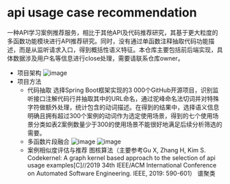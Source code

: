 # api usage case recommendation

一种API学习案例推荐服务，相比于其他API及代码推荐研究，其基于更大粒度的多函数功能模块进行API推荐研究。同时，没有通过单函数注释抽取代码功能描述，而是从监听请求入口，得到概括性语义特征。本仓库主要包括前后端实现，具体数据涉及用户名等信息进行close处理，需要请联系仓库owner。
- 项目架构
![image](https://user-images.githubusercontent.com/46640542/200562061-bed1f652-6044-44cf-bdb5-8fb09651b8bf.png)
- 项目方法
  - 代码抽取
  选择Spring Boot框架实现的3 000个GitHub开源项目，识别监听接口注解代码行并抽取其中的URL命名，通过驼峰命名法切词并对特殊字符做额外处理，统计包含的动词描述。在得到的结果中，选择语义信息明确且拥有超过300个案例的动词作为选定使用场景，得到的七个使用场景分类如表2案例数量少于300的使用场景不能很好地满足后续分析筛选的需要。
  - 多函数片段融合
   ![image](https://user-images.githubusercontent.com/46640542/200562496-bf322cf8-dfd7-463e-b67d-3138d0449897.png)
   ![image](https://user-images.githubusercontent.com/46640542/200562523-2993f081-8bca-4ebc-882a-c4b68e8a282b.png)
  - 案例相似度评估与推荐
   图核算法（主要参考Gu X, Zhang H, Kim S. Codekernel: A graph kernel based approach to the selection of api usage examples[C]//2019 34th IEEE/ACM International Conference on Automated Software Engineering. IEEE, 2019: 590-601）
   谱聚类
   

  
